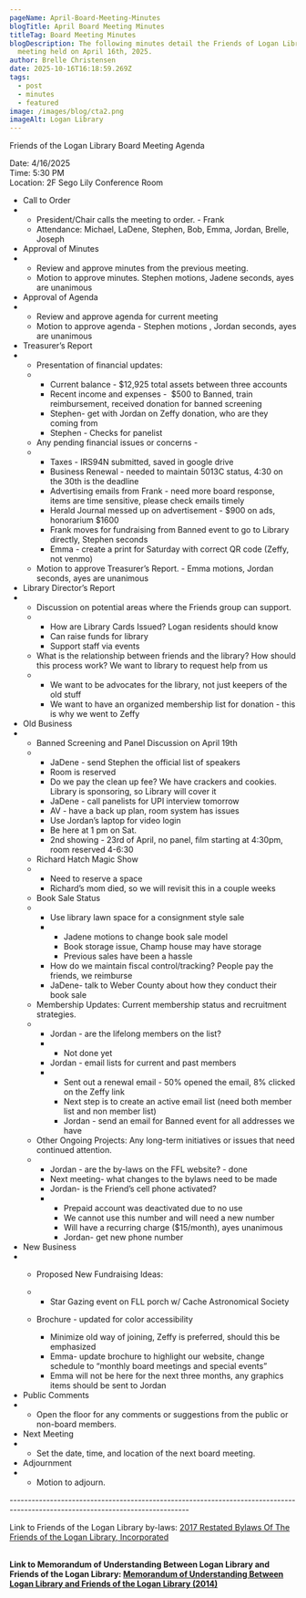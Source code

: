 ```yaml
---
pageName: April-Board-Meeting-Minutes
blogTitle: April Board Meeting Minutes
titleTag: Board Meeting Minutes
blogDescription: The following minutes detail the Friends of Logan Library Board
  meeting held on April 16th, 2025.
author: Brelle Christensen
date: 2025-10-16T16:18:59.269Z
tags:
  - post
  - minutes
  - featured
image: /images/blog/cta2.png
imageAlt: Logan Library
---
```

<!--StartFragment-->

Friends of the Logan Library Board Meeting Agenda

Date: 4/16/2025\
Time: 5:30 PM\
Location: 2F Sego Lily Conference Room

* Call to Order
* * President/Chair calls the meeting to order. - Frank 
  * Attendance: Michael, LaDene, Stephen, Bob, Emma, Jordan, Brelle, Joseph
* Approval of Minutes
* * Review and approve minutes from the previous meeting.
  * Motion to approve minutes. Stephen motions, Jadene seconds, ayes are unanimous
* Approval of Agenda
* * Review and approve agenda for current meeting
  * Motion to approve agenda - Stephen motions , Jordan seconds, ayes are unanimous
* Treasurer’s Report
* * Presentation of financial updates:
  * * Current balance - $12,925 total assets between three accounts
    * Recent income and expenses -  $500 to Banned, train reimbursement, received donation for banned screening
    * Stephen- get with Jordan on Zeffy donation, who are they coming from
    * Stephen - Checks for panelist 
  * Any pending financial issues or concerns -
  * * Taxes - IRS94N submitted, saved in google drive
    * Business Renewal - needed to maintain 5013C status, 4:30 on the 30th is the deadline
    * Advertising emails from Frank - need more board response, items are time sensitive, please check emails timely
    * Herald Journal messed up on advertisement - $900 on ads, honorarium $1600
    * Frank moves for fundraising from Banned event to go to Library directly, Stephen seconds
    * Emma - create a print for Saturday with correct QR code (Zeffy, not venmo)
  * Motion to approve Treasurer’s Report. - Emma motions, Jordan seconds, ayes are unanimous
* Library Director’s Report
* * Discussion on potential areas where the Friends group can support.
  * * How are Library Cards Issued? Logan residents should know
    * Can raise funds for library
    * Support staff via events
  * What is the relationship between friends and the library? How should this process work? We want to library to request help from us
  * * We want to be advocates for the library, not just keepers of the old stuff
    * We want to have an organized membership list for donation - this is why we went to Zeffy
* Old Business
* * Banned Screening and Panel Discussion on April 19th
  * * JaDene - send Stephen the official list of speakers
    * Room is reserved
    * Do we pay the clean up fee? We have crackers and cookies. Library is sponsoring, so Library will cover it
    * JaDene - call panelists for UPI interview tomorrow
    * AV - have a back up plan, room system has issues
    * Use Jordan’s laptop for video login
    * Be here at 1 pm on Sat.
    * 2nd showing - 23rd of April, no panel, film starting at 4:30pm, room reserved 4-6:30
  * Richard Hatch Magic Show
  * * Need to reserve a space
    * Richard’s mom died, so we will revisit this in a couple weeks
  * Book Sale Status
  * * Use library lawn space for a consignment style sale
    * * Jadene motions to change book sale model
      * Book storage issue, Champ house may have storage
      * Previous sales have been a hassle
    * How do we maintain fiscal control/tracking? People pay the friends, we reimburse 
    * JaDene- talk to Weber County about how they conduct their book sale
  * Membership Updates: Current membership status and recruitment strategies.
  * * Jordan - are the lifelong members on the list?
    * * Not done yet
    * Jordan - email lists for current and past members
    * * Sent out a renewal email - 50% opened the email, 8% clicked on the Zeffy link
      * Next step is to create an active email list (need both member list and non member list)
      * Jordan - send an email for Banned event for all addresses we have
  * Other Ongoing Projects: Any long-term initiatives or issues that need continued attention.
  * * Jordan - are the by-laws on the FFL website? - done 
    * Next meeting- what changes to the bylaws need to be made
    * Jordan- is the Friend’s cell phone activated? 
    * * Prepaid account was deactivated due to no use
      * We cannot use this number and will need a new number
      * Will have a recurring charge ($15/month), ayes unanimous
      * Jordan- get new phone number
* New Business
* * Proposed New Fundraising Ideas:
  * * Star Gazing event on FLL porch w/ Cache Astronomical Society
  * Brochure - updated for color accessibility

    * Minimize old way of joining, Zeffy is preferred, should this be emphasized
    * Emma- update brochure to highlight our website, change schedule to “monthly board meetings and special events”
    * Emma will not be here for the next three months, any graphics items should be sent to Jordan
* Public Comments
* * Open the floor for any comments or suggestions from the public or non-board members.
* Next Meeting
* * Set the date, time, and location of the next board meeting.
* Adjournment
* * Motion to adjourn.

\-------------------------------------------------------------------------------------------------------------------------------

Link to Friends of the Logan Library by-laws: [2017 Restated Bylaws Of The Friends of the Logan Library, Incorporated](https://library.loganutah.gov/AboutUs/Friends/2017%20RESTATED%20BYLAWS%20FLL.pdf)

**\
Link to Memorandum of Understanding Between Logan Library and Friends of the Logan Library: [Memorandum of Understanding Between Logan Library and Friends of the Logan Library (2014)](https://library.loganutah.gov/AboutUs/Friends/MOU_FriendsOfTheLibrary_2014-04-12.pdf)**

<!--EndFragment-->